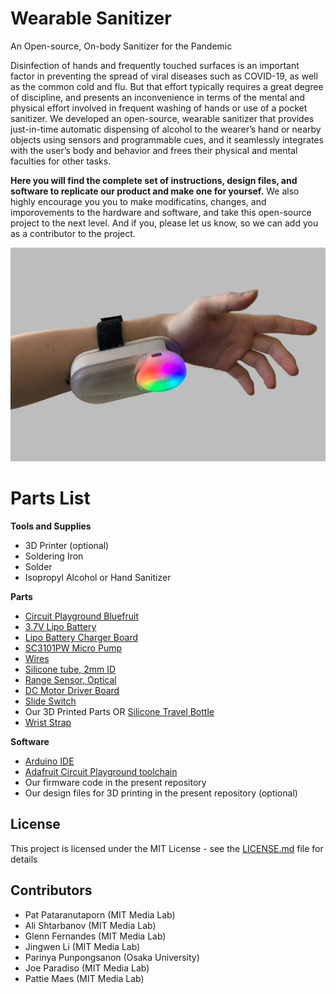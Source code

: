 # Wearable Sanitizer

An Open-source, On-body Sanitizer for the Pandemic

Disinfection of hands and frequently touched surfaces is an important factor in preventing the spread of viral diseases such as COVID-19, as well as the common cold and flu. But that effort typically requires a great degree of discipline, and presents an inconvenience in terms of the mental and physical effort involved in frequent washing of hands or use of a pocket sanitizer. We developed an open-source, wearable sanitizer that provides just-in-time automatic dispensing of alcohol to the wearer’s hand or nearby objects using sensors and programmable cues, and it seamlessly integrates with the user’s body and behavior and frees their physical and mental faculties for other tasks. 

**Here you will find the complete set of instructions, design files, and software to replicate our product and make one for yoursef.** We also highly encourage you you to make modificatins, changes, and imporovements to the hardware and software, and take this open-source project to the next level. And if you, please let us know, so we can add you as a contributor to the project.

![Wearable Sanitizer](https://raw.githubusercontent.com/mitmedialab/Wearable-Sanitizer/master/Images/main.jpg)

# Parts List

**Tools and Supplies**
* 3D Printer (optional)
* Soldering Iron
* Solder
* Isopropyl Alcohol or Hand Sanitizer

**Parts**
* [Circuit Playground Bluefruit](https://www.adafruit.com/product/4333)
* [3.7V Lipo Battery](https://www.amazon.com/gp/product/B07BTTQ1Z5/ref=ppx_yo_dt_b_asin_title_o00_s03?ie=UTF8&psc=1&fbclid=IwAR0VHRuMQ3OT94W_n598Cm5R4daCRMcEpSCtZfiCS0YGLu4FS2GrNITG9pY)
* [Lipo Battery Charger Board](https://www.adafruit.com/product/4410?gclid=Cj0KCQjwyJn5BRDrARIsADZ9ykH-8_URqe73tjxXn3k0Mr-ZtVUW1xlEEAGp860bloN-n62OpEQEftIaAuXeEALw_wcB)
* [SC3101PW Micro Pump](http://www.skoocomtech.com/water-pump/micro-water-pump-low-noise-low-flow-household.html)
* [Wires](https://www.amazon.com/EDGELEC-Breadboard-Optional-Assorted-Multicolored/dp/B07GD2BWPY/ref=sr_1_3?dchild=1&keywords=jumper+wires&qid=1596400203&sr=8-3)
* [Silicone tube, 2mm ID](https://www.amazon.com/gp/product/B01MXLB6RF/ref=ppx_yo_dt_b_search_asin_title?ie=UTF8&psc=1)
* [Range Sensor, Optical](https://www.amazon.com/gp/product/B07KW1XN5X/ref=ppx_yo_dt_b_asin_title_o00_s04?ie=UTF8&psc=1&fbclid=IwAR1zaJw88wfdSUdOT2sDhNDmuwILiiNnvnKA2V19sDSNkNJha0Tn7xVhcCQ)
* [DC Motor Driver Board](https://www.amazon.com/gp/product/B075S368Y2/ref=ppx_yo_dt_b_asin_title_o04_s02?ie=UTF8&psc=1&fbclid=IwAR0wnHT_ezqs6ok47gJMiS6H1Im1NIs5L8QhV8ZdoQ2dPx3Jz-HEDRreuog)
* [Slide Switch](https://www.amazon.com/gp/product/B07FVM3XYR/ref=ppx_yo_dt_b_asin_title_o00_s03?ie=UTF8&psc=1&fbclid=IwAR0sEizV8nm214ajeshcjKvFzWkqQTM9LxC0ek0ZxHcu34at9XKo1869S9E)
* Our 3D Printed Parts OR [Silicone Travel Bottle](https://www.amazon.com/gp/product/B07BTG8CDX/ref=ppx_yo_dt_b_asin_title_o02_s00?ie=UTF8&psc=1&fbclid=IwAR144LJX_Na3m6d36KDuN2wzRryWhE-BvO60Rj8g-nBmobscf_A9fAlAhn4)
* [Wrist Strap]()

**Software**
* [Arduino IDE](https://www.arduino.cc/en/Main/Software)
* [Adafruit Circuit Playground toolchain](https://learn.adafruit.com/adafruit-circuit-playground-bluefruit/arduino-support-setup)
* Our firmware code in the present repository
* Our design files for 3D printing in the present repository (optional)

## License

This project is licensed under the MIT License - see the [LICENSE.md](LICENSE.md) file for details

## Contributors
* Pat Pataranutaporn (MIT Media Lab)
* Ali Shtarbanov	 (MIT Media Lab)
* Glenn Fernandes (MIT Media Lab)
* Jingwen Li (MIT Media Lab)
* Parinya Punpongsanon (Osaka University)
* Joe Paradiso (MIT Media Lab)
* Pattie Maes (MIT Media Lab)
